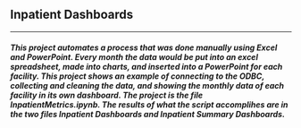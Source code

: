 ## Inpatient Dashboards
___

##### This project automates a process that was done manually using Excel and PowerPoint. Every month the data would be put into an excel spreadsheet, made into charts, and inserted into a PowerPoint for each facility. This project shows an example of connecting to the ODBC, collecting and cleaning the data, and showing the monthly data of each facility in its own dashboard. The project is the file InpatientMetrics.ipynb. The results of what the script accomplihes are in the two files Inpatient Dashboards and Inpatient Summary Dashboards.
